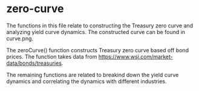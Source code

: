 # zero-curve

The functions in this file relate to constructing the Treasury zero curve and analyzing yield curve dynamics. The constructed curve can be found in curve.png.

The zeroCurve() function constructs Treasury zero curve based off bond prices. The function takes data from https://www.wsj.com/market-data/bonds/treasuries. 

The remaining functions are related to breakind down the yield curve dynamics and correlating the dynamics with different industries.

